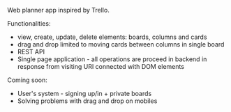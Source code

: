 Web planner app inspired by Trello.

Functionalities:
- view, create, update, delete elements: boards, columns and cards
- drag and drop limited to moving cards between columns in single board
- REST API
- Single page application - all operations are proceed in backend in response from visiting URI connected with DOM elements


Coming soon:
- User's system - signing up/in + private boards
- Solving problems with drag and drop on mobiles
